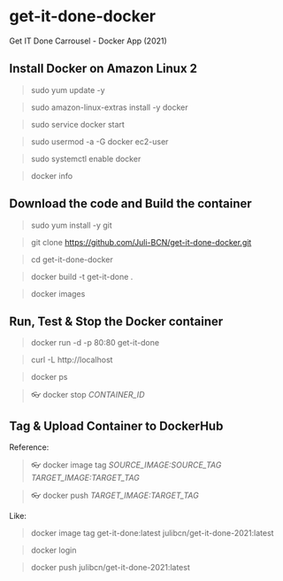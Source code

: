 # get-it-done-docker
Get IT Done Carrousel - Docker App (2021)

## Install Docker on Amazon Linux 2
> sudo yum update -y

> sudo amazon-linux-extras install -y docker

> sudo service docker start

> sudo usermod -a -G docker ec2-user

> sudo systemctl enable docker

> docker info



## Download the code and Build the container
> sudo yum install -y git

> git clone https://github.com/Juli-BCN/get-it-done-docker.git

> cd get-it-done-docker

> docker build -t get-it-done .

> docker images



## Run, Test & Stop the Docker container
> docker run -d -p 80:80 get-it-done

> curl -L http://localhost

> docker ps

> :eyeglasses: docker stop *CONTAINER_ID*


## Tag & Upload Container to DockerHub
Reference:
> :eyeglasses: docker image tag *SOURCE_IMAGE:SOURCE_TAG* *TARGET_IMAGE:TARGET_TAG*

> :eyeglasses: docker push *TARGET_IMAGE:TARGET_TAG*

Like:
> docker image tag get-it-done:latest julibcn/get-it-done-2021:latest

> docker login

> docker push julibcn/get-it-done-2021:latest